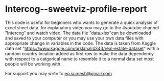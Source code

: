 # Intercog--sweetviz-profile-report
This code is useful for beginners who wants to generate a quick analysis of excel sheet data. for explanatory video you may go to the 
#youtube channel "Intercog" and watch video.
The data file "data.xlsx"can be downloaded and saved to your computer or you may use your own data files with appropriate change in variables in the code.
The data is taken from Kaggle data set "https://www.kaggle.com/arslanali4343/real-estate-dataset" with a random country location added as first row to make the data dependency with respect to 
a catgorical name to resemble it to a normal data set most people will be working with.

For support you may write to ep.sumesh@gmail.com
